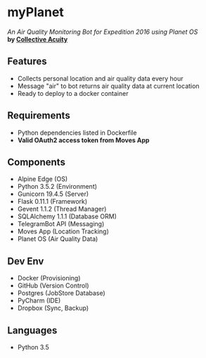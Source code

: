 # myPlanet
_An Air Quality Monitoring Bot for Expedition 2016 using Planet OS_  
**by [Collective Acuity](http://collectiveacuity.com)**

## Features
- Collects personal location and air quality data every hour
- Message "air" to bot returns air quality data at current location
- Ready to deploy to a docker container

## Requirements
- Python dependencies listed in Dockerfile
- **Valid OAuth2 access token from Moves App**

## Components
- Alpine Edge (OS)
- Python 3.5.2 (Environment)
- Gunicorn 19.4.5 (Server)
- Flask 0.11.1 (Framework)
- Gevent 1.1.2 (Thread Manager)
- SQLAlchemy 1.1.1 (Database ORM)
- TelegramBot API (Messaging)
- Moves App (Location Tracking)
- Planet OS (Air Quality Data)

## Dev Env
- Docker (Provisioning)
- GitHub (Version Control)
- Postgres (JobStore Database)
- PyCharm (IDE)
- Dropbox (Sync, Backup)

## Languages
- Python 3.5